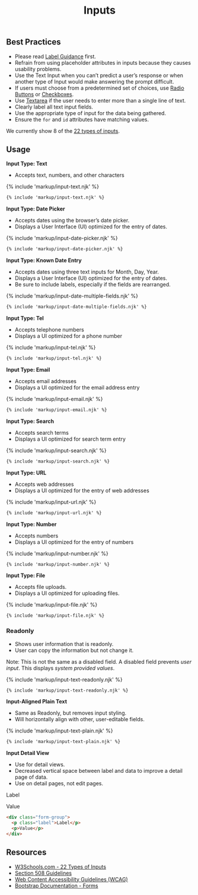﻿---
title: Inputs
summary: The Input element specifies a field for the user to enter information on a page.
tags: forms
layout: guide
eleventyNavigation:
  key: Inputs
  parent: Form Controls
  order: 5
  excerpt: The Input element specifies a field for the user to enter information on a page.
  img: /img/illustrations/illus-inputs.svg
---
    
## Best Practices

- Please read [Label Guidance](/form-controls/labels-guidance) first.
- Refrain from using placeholder attributes in inputs because they causes usability problems.
- Use the Text Input when you can’t predict a user’s response or when another type of Input would make answering the prompt difficult.
- If users must choose from a predetermined set of choices, use [Radio Buttons](/form-controls/radios) or [Checkboxes](/form-controls/checkboxes).
- Use [Textarea](/forms/textarea) if the user needs to enter more than a single line of text.
- Clearly label all text input fields.
- Use the appropriate type of input for the data being gathered.
- Ensure the `for` and `id` attributes have matching values.

We currently show 8 of the <a href="https://www.w3schools.com/html/html_form_input_types.asp" target="_blank">22 types of inputs</a>.

## Usage
**Input Type: Text**

- Accepts text, numbers, and other characters

{% include 'markup/input-text.njk' %}

``` html
{% include 'markup/input-text.njk' %}
```

**Input Type: Date Picker**

- Accepts dates using the browser’s date picker. 
- Displays a User Interface (UI) optimized for the entry of dates.

{% include 'markup/input-date-picker.njk' %}

``` html
{% include 'markup/input-date-picker.njk' %}
```

**Input Type: Known Date Entry**

- Accepts dates using three text inputs for Month, Day, Year. 
- Displays a User Interface (UI) optimized for the entry of dates.
- Be sure to include labels, especially if the fields are rearranged.

{% include 'markup/input-date-multiple-fields.njk' %}

``` html
{% include 'markup/input-date-multiple-fields.njk' %}
```

**Input Type: Tel**

- Accepts telephone numbers
- Displays a UI optimized for a phone number

{% include 'markup/input-tel.njk' %}

``` html
{% include 'markup/input-tel.njk' %}
```

**Input Type: Email**

- Accepts email addresses
- Displays a UI optimized for the email address entry

{% include 'markup/input-email.njk' %}

``` html
{% include 'markup/input-email.njk' %}
```

**Input Type: Search**

- Accepts search terms
- Displays a UI optimized for search term entry

{% include 'markup/input-search.njk' %}

``` html
{% include 'markup/input-search.njk' %}
```

**Input Type: URL**

- Accepts web addresses
- Displays a UI optimized for the entry of web addresses

{% include 'markup/input-url.njk' %}

``` html
{% include 'markup/input-url.njk' %}
```

**Input Type: Number**

- Accepts numbers
- Displays a UI optimized for the entry of numbers

{% include 'markup/input-number.njk' %}

``` html
{% include 'markup/input-number.njk' %}
```

**Input Type: File**

- Accepts file uploads.
- Displays a UI optimized for uploading files.

{% include 'markup/input-file.njk' %}

``` html
{% include 'markup/input-file.njk' %}
```

### Readonly

- Shows user information that is readonly.
- User can copy the information but not change it.

Note: This is not the same as a disabled field. A disabled field prevents _user input_. This displays _system provided values_.

{% include 'markup/input-text-readonly.njk' %}

``` html
{% include 'markup/input-text-readonly.njk' %}
```

**Input-Aligned Plain Text**

- Same as Readonly, but removes input styling.
- Will horizontally align with other, user-editable fields.

{% include 'markup/input-text-plain.njk' %}

``` html
{% include 'markup/input-text-plain.njk' %}
```

**Input Detail View**

- Use for detail views.
- Decreased vertical space between label and data to improve a detail page of data.
- Use on detail pages, not edit pages.

<div class="form-group">
  <p class="label">Label</p>
  <p>Value</p>
</div>

``` html
<div class="form-group">
  <p class="label">Label</p>
  <p>Value</p>
</div>
```

## Resources

* <a href="https://www.w3schools.com/html/html_form_input_types.asp" target="_blank">W3Schools.com - 22 Types of Inputs</a>
* <a href="https://www.section508.gov/" target="_blank">Section 508 Guidelines</a>
* <a href="https://www.w3.org/TR/WCAG21/" target="_blank">Web Content Accessibility Guidelines (WCAG)</a>
* <a href="https://getbootstrap.com/docs/4.5/components/forms/" target="_blank">Bootstrap Documentation - Forms</a>
